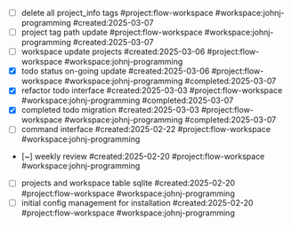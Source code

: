 - [ ] delete all project_info tags #project:flow-workspace #workspace:johnj-programming #created:2025-03-07
- [ ] project tag path update #project:flow-workspace #workspace:johnj-programming #created:2025-03-07
- [ ] workspace update projects #created:2025-03-06 #project:flow-workspace #workspace:johnj-programming
- [x] todo status on-going update #created:2025-03-06 #project:flow-workspace #workspace:johnj-programming #completed:2025-03-07
- [x] refactor todo interface #created:2025-03-03 #project:flow-workspace #workspace:johnj-programming #completed:2025-03-07
- [x] completed todo migration #created:2025-03-03 #project:flow-workspace #workspace:johnj-programming #completed:2025-03-07
- [ ] command interface #created:2025-02-22 #project:flow-workspace #workspace:johnj-programming
- [~] weekly review #created:2025-02-20 #project:flow-workspace #workspace:johnj-programming
- [ ] projects and workspace table sqlite #created:2025-02-20 #project:flow-workspace #workspace:johnj-programming
- [ ] initial config management for installation #created:2025-02-20 #project:flow-workspace #workspace:johnj-programming